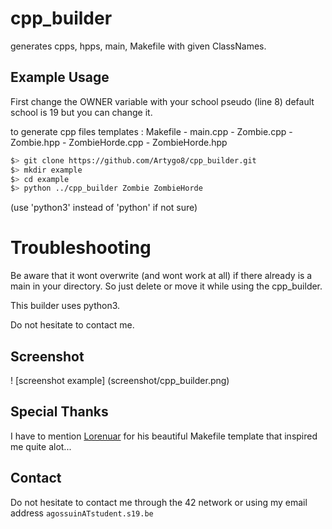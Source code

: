 # cpp_builder

generates cpps, hpps, main, Makefile with given ClassNames.

## Example Usage

First change the OWNER variable with your school pseudo (line 8) default school is 19 but you can change it.

to generate cpp files templates :
Makefile - main.cpp - Zombie.cpp - Zombie.hpp - ZombieHorde.cpp - ZombieHorde.hpp

```bash
$> git clone https://github.com/Artygo8/cpp_builder.git
$> mkdir example
$> cd example
$> python ../cpp_builder Zombie ZombieHorde
```

(use 'python3' instead of 'python' if not sure)

# Troubleshooting

Be aware that it wont overwrite (and wont work at all) if there already is a main in your directory.
So just delete or move it while using the cpp_builder.

This builder uses python3.

Do not hesitate to contact me.

## Screenshot

! [screenshot example] (screenshot/cpp_builder.png)

## Special Thanks

I have to mention [Lorenuar](https://github.com/lorenuars19) for his beautiful Makefile template that inspired me quite alot...

## Contact

Do not hesitate to contact me through the 42 network or using my email address `agossuinATstudent.s19.be`
